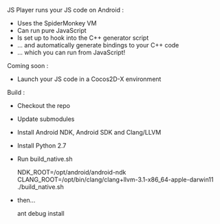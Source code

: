 JS Player runs your JS code on Android :

 * Uses the SpiderMonkey VM
 * Can run pure JavaScript
 * Is set up to hook into the C++ generator script
 * ... and automatically generate bindings to your C++ code
 * ... which you can run from JavaScript!

Coming soon :

 * Launch your JS code in a Cocos2D-X environment

Build :

 * Checkout the repo
 * Update submodules
 * Install Android NDK, Android SDK and Clang/LLVM
 * Install Python 2.7
 * Run build_native.sh 

    NDK_ROOT=/opt/android/android-ndk CLANG_ROOT=/opt/bin/clang/clang+llvm-3.1-x86_64-apple-darwin11 ./build_native.sh

 * then...

    ant debug install
